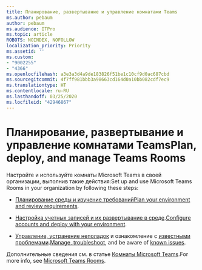 ```yaml
---
title: Планирование, развертывание и управление комнатами Teams
ms.author: pebaum
author: pebaum
ms.audience: ITPro
ms.topic: article
ROBOTS: NOINDEX, NOFOLLOW
localization_priority: Priority
ms.assetid: ''
ms.custom:
- "9002255"
- "4366"
ms.openlocfilehash: a3e3a3d4a9de183826f51be1c10cf9d0ac687cbd
ms.sourcegitcommit: 4f7ff981bbb3a98663cd164d0a10bb082cdf7ec9
ms.translationtype: HT
ms.contentlocale: ru-RU
ms.lasthandoff: 03/25/2020
ms.locfileid: "42946867"
---
```

# <a name="plan-deploy-and-manage-teams-rooms"></a><span data-ttu-id="ae794-102">Планирование, развертывание и управление комнатами Teams</span><span class="sxs-lookup"><span data-stu-id="ae794-102">Plan, deploy, and manage Teams Rooms</span></span>

<span data-ttu-id="ae794-103">Настройте и используйте комнаты Microsoft Teams в своей организации, выполнив такие действия:</span><span class="sxs-lookup"><span data-stu-id="ae794-103">Set up and use Microsoft Teams Rooms in your organization by following these steps:</span></span> 

- <span data-ttu-id="ae794-104">[Планирование среды и изучение требований](https://docs.microsoft.com/microsoftteams/rooms/rooms-plan)</span><span class="sxs-lookup"><span data-stu-id="ae794-104">[Plan your environment and review requirements](https://docs.microsoft.com/microsoftteams/rooms/rooms-plan).</span></span>

- <span data-ttu-id="ae794-105">[Настройка учетных записей и их развертывание в среде](https://docs.microsoft.com/microsoftteams/rooms/rooms-deploy).</span><span class="sxs-lookup"><span data-stu-id="ae794-105">[Configure accounts and deploy with your environment](https://docs.microsoft.com/microsoftteams/rooms/rooms-deploy).</span></span>

- <span data-ttu-id="ae794-106">[Управление, устранение неполадок](https://docs.microsoft.com/microsoftteams/rooms/rooms-manage#troubleshooting) и ознакомление с [известными проблемами](https://docs.microsoft.com/microsoftteams/rooms/known-issues).</span><span class="sxs-lookup"><span data-stu-id="ae794-106">[Manage, troubleshoot](https://docs.microsoft.com/microsoftteams/rooms/rooms-manage#troubleshooting), and be aware of [known issues](https://docs.microsoft.com/microsoftteams/rooms/known-issues).</span></span> 

<span data-ttu-id="ae794-107">Дополнительные сведения см. в статье [Комнаты Microsoft Teams](https://docs.microsoft.com/microsoftteams/rooms/).</span><span class="sxs-lookup"><span data-stu-id="ae794-107">For more info, see [Microsoft Teams Rooms](https://docs.microsoft.com/microsoftteams/rooms/).</span></span>
